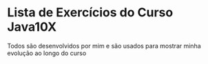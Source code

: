 # Lista de Exercícios do Curso Java10X

Todos são desenvolvidos por mim e são usados para mostrar minha evolução ao longo do curso
